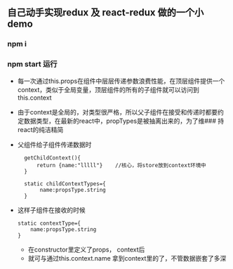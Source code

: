 ## 自己动手实现redux 及 react-redux 做的一个小demo
### npm i 
### npm start 运行

- 每一次通过this.props在组件中层层传递参数浪费性能，在顶层组件提供一个context，类似于全局变量，顶层组件的所有的子组件就可以访问到this.context

- 由于context是全局的，对类型很严格，所以父子组件在接受和传递时都要约定数据类型，在最新的react中，propTypes是被抽离出来的，为了维### 持react的纯洁精简

- 父组件给子组件传递数据时
  ```
    getChildContext(){
        return {name:"lllll"}    //核心，将store放到context环境中
    }

    static childContextTypes={
         name:propsType.string
    }    
   ```
 - 这样子组件在接收的时候
    ```
    static contextType={
        name:propsType.string
    }
    ```
   - 在constructor里定义了props， context后
   - 就可与通过this.context.name  拿到context里的了，不管数据嵌套了多深

